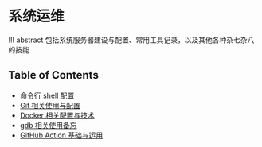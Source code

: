 # 系统运维

!!! abstract
    包括系统服务器建设与配置、常用工具记录，以及其他各种杂七杂八的技能

## Table of Contents

- [命令行 shell 配置](shell.md)
- [Git 相关使用与配置](git.md)
- [Docker 相关配置与技术](docker.md)
- [gdb 相关使用备忘](gdb.md)
- [GitHub Action 基础与运用](action.md)

